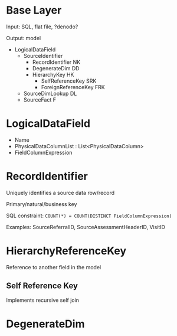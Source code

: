 # Base Layer

Input: SQL, flat file, ?denodo?

Output: model

- LogicalDataField
  - SourceIdentifier
    - RecordIdentifier NK
    - DegenerateDim DD
    - HierarchyKey HK
      - SelfReferenceKey SRK
      - ForeignReferenceKey FRK 
  - SourceDimLookup DL
  - SourceFact F

# LogicalDataField
  + Name
  + PhysicalDataColumnList : List\<PhysicalDataColumn\>
  + FieldColumnExpression

# RecordIdentifier

Uniquely identifies a source data row/record

Primary/natural/business key

SQL constraint: `COUNT(*) = COUNT(DISTINCT FieldColumnExpression)`

Examples: SourceReferralID, SourceAssessmentHeaderID, VisitID

# HierarchyReferenceKey

Reference to another field in the model

## Self Reference Key

Implements recursive self join

# DegenerateDim

